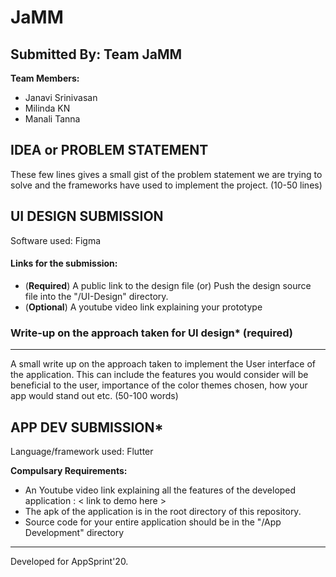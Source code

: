 
# JaMM

  
## Submitted By: Team JaMM

**Team Members:**
- Janavi Srinivasan
- Milinda KN
- Manali Tanna

## IDEA or PROBLEM STATEMENT
These few lines gives a small gist of  the problem statement we are trying to solve and the frameworks have used to implement the project. (10-50 lines)

## UI DESIGN SUBMISSION
Software used: Figma

#### Links for the submission: 
 - (**Required**) A public link to the design file 
	 (or)
	Push the design source file into the "/UI-Design" directory.
-  (**Optional**) A youtube video link explaining your prototype

### Write-up on the approach taken for UI design* (required)
---
A small write up on the approach taken to implement the User interface of the application. This can include the features you would consider will be beneficial to the user, importance of the color themes chosen, how your app would stand out etc. (50-100 words)


## APP DEV SUBMISSION*
Language/framework used: Flutter

**Compulsary Requirements:**
- An Youtube video link explaining all the features of the developed application : < link to demo here >
- The apk of the application is in the root directory of this repository.
- Source code for your entire application should be in the "/App Development" directory

---
Developed for AppSprint'20.